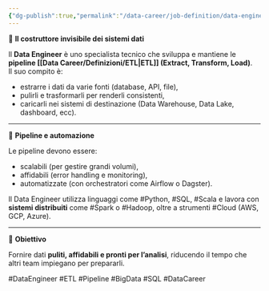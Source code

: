 ```yaml
---
{"dg-publish":true,"permalink":"/data-career/job-definition/data-engineer/","title":"Chi è il Data Engineer","tags":["data-engineering","data-career","ruoli","ETL","big-data"]}
---
```



🧱 **Il costruttore invisibile dei sistemi dati**

Il **Data Engineer** è uno specialista tecnico che sviluppa e mantiene le **pipeline [[Data Career/Definizioni/ETL\|ETL]] (Extract, Transform, Load)**.  
Il suo compito è:
- estrarre i dati da varie fonti (database, API, file),
- pulirli e trasformarli per renderli consistenti,
- caricarli nei sistemi di destinazione (Data Warehouse, Data Lake, dashboard, ecc).

---

🚂 **Pipeline e automazione**

Le pipeline devono essere:
- scalabili (per gestire grandi volumi),
- affidabili (error handling e monitoring),
- automatizzate (con orchestratori come Airflow o Dagster).

Il Data Engineer utilizza linguaggi come #Python, #SQL, #Scala e lavora con **sistemi distribuiti** come #Spark o #Hadoop, oltre a strumenti #Cloud (AWS, GCP, Azure).

---

🎯 **Obiettivo**

Fornire dati **puliti, affidabili e pronti per l’analisi**, riducendo il tempo che altri team impiegano per prepararli.

#DataEngineer #ETL #Pipeline #BigData #SQL #DataCareer